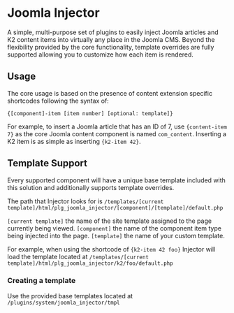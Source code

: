 # Joomla Injector

A simple, multi-purpose set of plugins to easily inject Joomla articles and K2 content items into virtually any place in the Joomla CMS. Beyond the flexibility provided by the core functionality, template overrides are fully supported allowing you to customize how each item is rendered.

 ## Usage
 The core usage is based on the presence of content extension specific shortcodes following the syntax of:

 `{[component]-item [item number] [optional: template]}`

 For example, to insert a Joomla article that has an ID of 7, use `{content-item 7}` as the core Joomla content component is named `com_content`. Inserting a K2 item is as simple as inserting `{k2-item 42}`.

 ## Template Support
 Every supported component will have a unique base template included with this solution and additionally supports template overrides.

 The path that Injector looks for is `/templates/[current template]/html/plg_joomla_injector/[component]/[template]/default.php`

 `[current template]` the name of the site template assigned to the page currently being viewed.
 `[component]` the name of the component item type being injected into the page.
 `[template]` the name of your custom template.

 For example, when using the shortcode of `{k2-item 42 foo}` Injector will load the template located at `/templates/[current template]/html/plg_joomla_injector/k2/foo/default.php`

 ### Creating a template
 Use the provided base templates located at `/plugins/system/joomla_injector/tmpl`